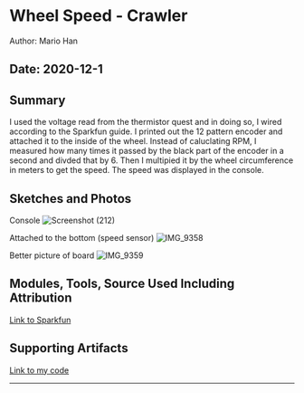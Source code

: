 #  Wheel Speed - Crawler

Author: Mario Han

Date: 2020-12-1
-----

## Summary

I used the voltage read from the thermistor quest and in doing so, I wired according to the Sparkfun guide. I printed out the 12 pattern encoder and attached it to the inside of the wheel. Instead of caluclating RPM, I measured how many times it passed by the black part of the encoder in a second and divded that by 6. Then I multipied it by the wheel circumference in meters to get the speed. The speed was displayed in the console.

## Sketches and Photos

Console
![Screenshot (212)](https://user-images.githubusercontent.com/45515930/100808101-866f8800-3401-11eb-9b09-dbf2d0580d63.png)

Attached to the bottom (speed sensor)
![IMG_9358](https://user-images.githubusercontent.com/45515930/100808142-97b89480-3401-11eb-929b-3a5f6f757a17.JPG)

Better picture of board
![IMG_9359](https://user-images.githubusercontent.com/45515930/100808143-98512b00-3401-11eb-8eb0-712af0ce77c6.JPG)

## Modules, Tools, Source Used Including Attribution

[Link to Sparkfun](https://learn.sparkfun.com/tutorials/qrd1114-optical-detector-hookup-guide#example-circuit)

## Supporting Artifacts

[Link to my code](https://github.com/BU-EC444/Han-Mario-1/tree/master/skills/cluster-5/32/code)

-----
